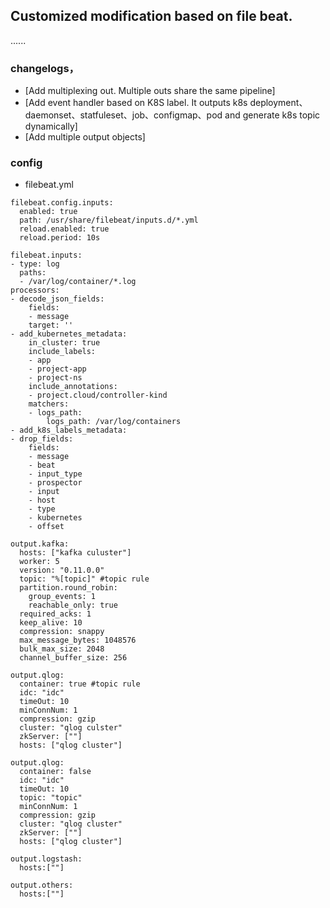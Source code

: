 ## Customized modification based on file beat.
......


### changelogs，
* [Add multiplexing out. Multiple outs share the same pipeline]
* [Add event handler based on K8S label. It outputs k8s deployment、daemonset、statfuleset、job、configmap、pod and generate k8s topic dynamically]
* [Add multiple output objects]


### config
* filebeat.yml

```
filebeat.config.inputs:
  enabled: true
  path: /usr/share/filebeat/inputs.d/*.yml
  reload.enabled: true
  reload.period: 10s

filebeat.inputs:
- type: log
  paths:
  - /var/log/container/*.log
processors:
- decode_json_fields:
    fields:
    - message
    target: ''
- add_kubernetes_metadata:
    in_cluster: true
    include_labels:
    - app
    - project-app
    - project-ns
    include_annotations:
    - project.cloud/controller-kind
    matchers:
    - logs_path:
        logs_path: /var/log/containers
- add_k8s_labels_metadata:
- drop_fields:
    fields:
    - message
    - beat
    - input_type
    - prospector
    - input
    - host
    - type
    - kubernetes
    - offset

output.kafka:
  hosts: ["kafka culuster"]
  worker: 5
  version: "0.11.0.0"
  topic: "%[topic]" #topic rule
  partition.round_robin:
    group_events: 1
    reachable_only: true
  required_acks: 1
  keep_alive: 10
  compression: snappy
  max_message_bytes: 1048576
  bulk_max_size: 2048
  channel_buffer_size: 256

output.qlog:
  container: true #topic rule
  idc: "idc"
  timeOut: 10
  minConnNum: 1
  compression: gzip
  cluster: "qlog culster"
  zkServer: [""]
  hosts: ["qlog cluster"]

output.qlog:
  container: false
  idc: "idc"
  timeOut: 10
  topic: "topic"
  minConnNum: 1
  compression: gzip
  cluster: "qlog cluster"
  zkServer: [""]
  hosts: ["qlog cluster"]

output.logstash:
  hosts:[""]

output.others:
  hosts:[""]
